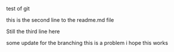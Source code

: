 test of git

this is the second line to the readme.md file

Still the third line here

some update for the branching
this is a problem
i hope this works

